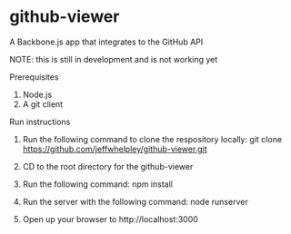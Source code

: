 github-viewer
=============

A Backbone.js app that integrates to the GitHub API

NOTE: this is still in development and is not working yet

Prerequisites

1. Node.js
2. A git client

Run instructions

1. Run the following command to clone the respository locally:
    git clone https://github.com/jeffwhelpley/github-viewer.git

2. CD to the root directory for the github-viewer

3. Run the following command: npm install

3. Run the server with the following command: node runserver

4. Open up your browser to http://localhost:3000

